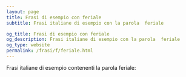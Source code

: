 ```yaml
---
layout: page
title: Frasi di esempio con feriale 
subtitle: Frasi italiane di esempio con la parola  feriale

og_title: Frasi di esempio con feriale 
og_description: Frasi italiane di esempio con la parola  feriale
og_type: website
permalink: /frasi/f/feriale.html
---
```


Frasi italiane di esempio contenenti la parola feriale:



